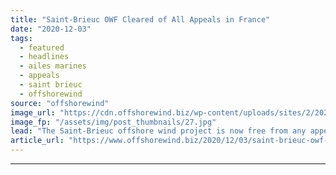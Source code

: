 ```yaml
---
title: "Saint-Brieuc OWF Cleared of All Appeals in France"
date: "2020-12-03"
tags: 
  - featured
  - headlines
  - ailes marines
  - appeals
  - saint brieuc
  - offshorewind
source: "offshorewind"
image_url: "https://cdn.offshorewind.biz/wp-content/uploads/sites/2/2020/12/03111002/ailes-marines-saint-brieuc.jpg"
image_fp: "/assets/img/post_thumbnails/27.jpg"
lead: "The Saint-Brieuc offshore wind project is now free from any appeals before the French"
article_url: "https://www.offshorewind.biz/2020/12/03/saint-brieuc-owf-cleared-of-all-appeals-in-france/"
---
```


---
